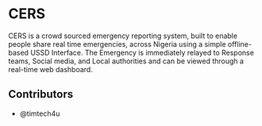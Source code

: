 # CERS
CERS is a crowd sourced emergency reporting system, built to enable people share real time emergencies, across Nigeria using a simple offline-based USSD Interface.   The Emergency is immediately relayed to Response teams, Social media, and Local authorities and can be viewed through a real-time web dashboard.


## Contributors
* @timtech4u
